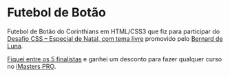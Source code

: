 Futebol de Botão
================

Futebol de Botão do Corinthians em HTML/CSS3 que fiz para participar do [Desafio CSS – Especial de Natal, com tema livre](http://imasters.com.br/linguagens/css/desafio-css-especial-de-natal-com-tema-livre/) promovido pelo [Bernard de Luna](https://github.com/bernarddeluna).

[Fiquei entre os 5 finalistas](http://imasters.com.br/linguagens/css/desafio-css-especial-de-natal-com-tema-livre-resultado-parcial-e-votacao/) e ganhei um desconto para fazer qualquer curso no [iMasters PRO](http://pro.imasters.com.br/online/).
